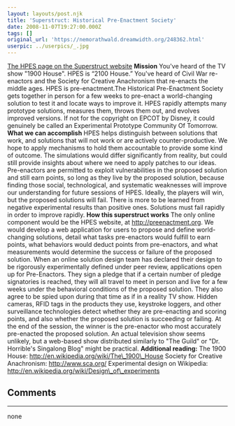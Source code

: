```yaml
---
layout: layouts/post.njk
title: 'Superstruct: Historical Pre-Enactment Society'
date: 2008-11-07T19:27:00.000Z
tags: []
original_url: 'https://nemorathwald.dreamwidth.org/248362.html'
userpic: ../userpics/_.jpg
---
```

[The HPES page on the Superstruct website](http://superstructgame.net/SuperstructView/494) **Mission** You've heard of the TV show "1900 House". HPES is “2100 House.” You've heard of Civil War re-enactors and the Society for Creative Anachronism that re-enacts the middle ages. HPES is pre-enactment.The Historical Pre-Enactment Society gets together in person for a few weeks to pre-enact a world-changing solution to test it and locate ways to improve it. HPES rapidly attempts many prototype solutions, measures them, throws them out, and evolves improved versions. If not for the copyright on EPCOT by Disney, it could genuinely be called an Experimental Prototype Community Of Tomorrow. **What we can accomplish** HPES helps distinguish between solutions that work, and solutions that will not work or are actively counter-productive. We hope to apply mechanisms to hold them accountable to provide some kind of outcome. The simulations would differ significantly from reality, but could still provide insights about where we need to apply patches to our ideas. Pre-enactors are permitted to exploit vulnerabilities in the proposed solution and still earn points, so long as they live by the proposed solution, because finding those social, technological, and systematic weaknesses will improve our understanding for future sessions of HPES. Ideally, the players will win, but the proposed solutions will fail. There is more to be learned from negative experimental results than positive ones. Solutions must fail rapidly in order to improve rapidly. **How this superstruct works** The only online component would be the HPES website, at http://preenactment.org. We would develop a web application for users to propose and define world-changing solutions, detail what tasks pre-enactors would fulfill to earn points, what behaviors would deduct points from pre-enactors, and what measurements would determine the success or failure of the proposed solution. When an online solution design team has declared their design to be rigorously experimentally defined under peer review, applications open up for Pre-Enactors. They sign a pledge that if a certain number of pledge signatories is reached, they will all travel to meet in person and live for a few weeks under the behavioral conditions of the proposed solution. They also agree to be spied upon during that time as if in a reality TV show. Hidden cameras, RFID tags in the products they use, keystroke loggers, and other surveillance technologies detect whether they are pre-enacting and scoring points, and also whether the proposed solution is succeeding or failing. At the end of the session, the winner is the pre-enactor who most accurately pre-enacted the proposed solution. An actual television show seems unlikely, but a web-based show distributed similarly to "The Guild" or "Dr. Horrible's Singalong Blog" might be practical. **Additional reading:** The 1900 House: http://en.wikipedia.org/wiki/The\_1900\_House Society for Creative Anachronism: http://www.sca.org/ Experimental design on Wikipedia: http://en.wikipedia.org/wiki/Design\_of\_experiments

## Comments

---

none
